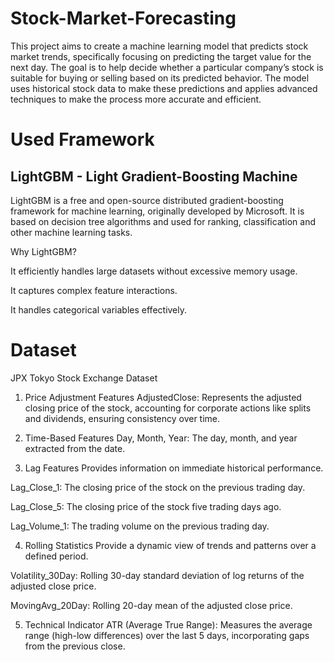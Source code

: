 # Stock-Market-Forecasting
This project aims to create a machine learning model that predicts stock market trends, specifically focusing on predicting the target value for the next day. The goal is to help decide whether a particular company’s stock is suitable for buying or selling based on its predicted behavior. The model uses historical stock data to make these predictions and applies advanced techniques to make the process more accurate and efficient.

# Used Framework
## LightGBM - Light Gradient-Boosting Machine
LightGBM is a free and open-source distributed gradient-boosting framework for machine learning, originally developed by Microsoft. It is based on decision tree algorithms and used for ranking, classification and other machine learning tasks.

Why LightGBM?

It efficiently handles large datasets without excessive memory usage.

It captures complex feature interactions.

It handles categorical variables effectively.

# Dataset
JPX Tokyo Stock Exchange Dataset

1. Price Adjustment Features
AdjustedClose:
Represents the adjusted closing price of the stock, accounting for corporate actions like splits and dividends, ensuring consistency over time.

2. Time-Based Features
Day, Month, Year:
The day, month, and year extracted from the date.

3. Lag Features
Provides information on immediate historical performance.

Lag_Close_1:
The closing price of the stock on the previous trading day.

Lag_Close_5:
The closing price of the stock five trading days ago.

Lag_Volume_1:
The trading volume on the previous trading day.

4. Rolling Statistics
Provide a dynamic view of trends and patterns over a defined period.

Volatility_30Day:
Rolling 30-day standard deviation of log returns of the adjusted close price.

MovingAvg_20Day:
Rolling 20-day mean of the adjusted close price.

5. Technical Indicator
ATR (Average True Range):
Measures the average range (high-low differences) over the last 5 days, incorporating gaps from the previous close.



